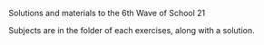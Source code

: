 Solutions and materials to the 6th Wave of School 21

Subjects are in the folder of each exercises, along with a solution.
